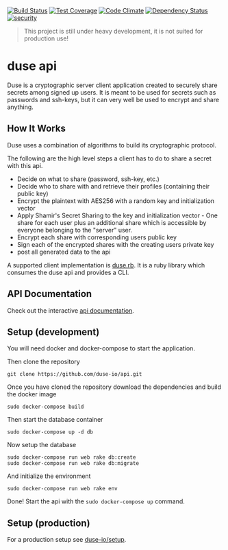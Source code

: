 [![Build Status](https://travis-ci.org/duse-io/api.svg)](https://travis-ci.org/duse-io/api)
[![Test Coverage](https://codeclimate.com/github/duse-io/api/badges/coverage.svg)](https://codeclimate.com/github/duse-io/api/coverage)
[![Code Climate](https://codeclimate.com/github/duse-io/api/badges/gpa.svg)](https://codeclimate.com/github/duse-io/api)
[![Dependency Status](https://www.versioneye.com/user/projects/54de008ac1bbbda0130006d2/badge.svg?style=flat)](https://www.versioneye.com/user/projects/54de008ac1bbbda0130006d2)
[![security](https://hakiri.io/github/duse-io/api/master.svg)](https://hakiri.io/github/duse-io/api/master)

> This project is still under heavy development, it is not suited for
> production use!

duse api
========

Duse is a cryptographic server client application created to securely share
secrets among signed up users. It is meant to be used for secrets such as
passwords and ssh-keys, but it can very well be used to encrypt and share
anything.

How It Works
------------

Duse uses a combination of algorithms to build its cryptographic protocol.

The following are the high level steps a client has to do to share a secret
with this api.

  * Decide on what to share (password, ssh-key, etc.)
  * Decide who to share with and retrieve their profiles (containing their
    public key)
  * Encrypt the plaintext with AES256 with a random key and initialization
    vector
  * Apply Shamir's Secret Sharing to the key and initialization vector - One
    share for each user plus an additional share which is accessible by
    everyone belonging to the "server" user.
  * Encrypt each share with corresponding users public key
  * Sign each of the encrypted shares with the creating users private key
  * post all generated data to the api

A supported client implementation is
[duse.rb](https://github.com/duse-io/duse.rb). It is a ruby library which
consumes the duse api and provides a CLI.

API Documentation
-----------------

Check out the interactive [api documentation](http://docs.duseapi.apiary.io/).

Setup (development)
-------------------

You will need docker and docker-compose to start the application.

Then clone the repository

	git clone https://github.com/duse-io/api.git

Once you have cloned the repository download the dependencies and build the
docker image

	sudo docker-compose build

Then start the database container

	sudo docker-compose up -d db

Now setup the database

	sudo docker-compose run web rake db:create
	sudo docker-compose run web rake db:migrate

And initialize the environment

	sudo docker-compose run web rake env

Done! Start the api with the `sudo docker-compose up` command.

Setup (production)
------------------

For a production setup see [duse-io/setup](https://github.com/duse-io/setup).
